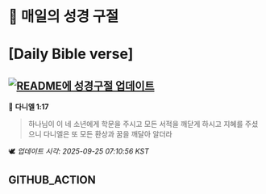 # 🙏 매일의 성경 구절
# [Daily Bible verse]
## [![README에 성경구절 업데이트](https://github.com/DONGSUKA/first_test/actions/workflows/update-readme-bible.yml/badge.svg)](https://github.com/DONGSUKA/first_test/actions/workflows/update-readme-bible.yml)
<!-- START_BIBLE_VERSE -->
📖 **다니엘 1:17**
> 하나님이 이 네 소년에게 학문을 주시고 모든 서적을 깨닫게 하시고 지혜를 주셨으니 다니엘은 또 모든 환상과 꿈을 깨달아 알더라

🕊️ _업데이트 시각: 2025-09-25 07:10:56 KST_
  <!-- END_BIBLE_VERSE -->
## GITHUB_ACTION
